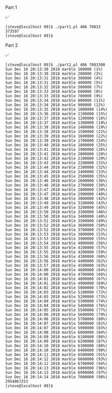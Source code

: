 Part 1

:white_check_mark:

    [steve@localhost 09]$ ./part1.pl 486 70833
    373597
    [steve@localhost 09]$

Part 2

:white_check_mark:

    [steve@localhost 09]$ ./part2.pl 486 7083300
    Sun Dec 16 20:13:30 2018 marble 100000 (1%)
    Sun Dec 16 20:13:30 2018 marble 200000 (2%)
    Sun Dec 16 20:13:31 2018 marble 300000 (4%)
    Sun Dec 16 20:13:31 2018 marble 400000 (5%)
    Sun Dec 16 20:13:32 2018 marble 500000 (7%)
    Sun Dec 16 20:13:33 2018 marble 600000 (8%)
    Sun Dec 16 20:13:33 2018 marble 700000 (9%)
    Sun Dec 16 20:13:34 2018 marble 800000 (11%)
    Sun Dec 16 20:13:34 2018 marble 900000 (12%)
    Sun Dec 16 20:13:35 2018 marble 1000000 (14%)
    Sun Dec 16 20:13:36 2018 marble 1100000 (15%)
    Sun Dec 16 20:13:37 2018 marble 1200000 (16%)
    Sun Dec 16 20:13:37 2018 marble 1300000 (18%)
    Sun Dec 16 20:13:38 2018 marble 1400000 (19%)
    Sun Dec 16 20:13:38 2018 marble 1500000 (21%)
    Sun Dec 16 20:13:39 2018 marble 1600000 (22%)
    Sun Dec 16 20:13:39 2018 marble 1700000 (24%)
    Sun Dec 16 20:13:40 2018 marble 1800000 (25%)
    Sun Dec 16 20:13:41 2018 marble 1900000 (26%)
    Sun Dec 16 20:13:41 2018 marble 2000000 (28%)
    Sun Dec 16 20:13:42 2018 marble 2100000 (29%)
    Sun Dec 16 20:13:43 2018 marble 2200000 (31%)
    Sun Dec 16 20:13:44 2018 marble 2300000 (32%)
    Sun Dec 16 20:13:44 2018 marble 2400000 (33%)
    Sun Dec 16 20:13:45 2018 marble 2500000 (35%)
    Sun Dec 16 20:13:46 2018 marble 2600000 (36%)
    Sun Dec 16 20:13:46 2018 marble 2700000 (38%)
    Sun Dec 16 20:13:47 2018 marble 2800000 (39%)
    Sun Dec 16 20:13:47 2018 marble 2900000 (40%)
    Sun Dec 16 20:13:48 2018 marble 3000000 (42%)
    Sun Dec 16 20:13:49 2018 marble 3100000 (43%)
    Sun Dec 16 20:13:49 2018 marble 3200000 (45%)
    Sun Dec 16 20:13:50 2018 marble 3300000 (46%)
    Sun Dec 16 20:13:50 2018 marble 3400000 (48%)
    Sun Dec 16 20:13:51 2018 marble 3500000 (49%)
    Sun Dec 16 20:13:52 2018 marble 3600000 (50%)
    Sun Dec 16 20:13:52 2018 marble 3700000 (52%)
    Sun Dec 16 20:13:53 2018 marble 3800000 (53%)
    Sun Dec 16 20:13:53 2018 marble 3900000 (55%)
    Sun Dec 16 20:13:54 2018 marble 4000000 (56%)
    Sun Dec 16 20:13:55 2018 marble 4100000 (57%)
    Sun Dec 16 20:13:55 2018 marble 4200000 (59%)
    Sun Dec 16 20:13:56 2018 marble 4300000 (60%)
    Sun Dec 16 20:13:56 2018 marble 4400000 (62%)
    Sun Dec 16 20:13:57 2018 marble 4500000 (63%)
    Sun Dec 16 20:14:00 2018 marble 4600000 (64%)
    Sun Dec 16 20:14:00 2018 marble 4700000 (66%)
    Sun Dec 16 20:14:01 2018 marble 4800000 (67%)
    Sun Dec 16 20:14:01 2018 marble 4900000 (69%)
    Sun Dec 16 20:14:02 2018 marble 5000000 (70%)
    Sun Dec 16 20:14:03 2018 marble 5100000 (72%)
    Sun Dec 16 20:14:03 2018 marble 5200000 (73%)
    Sun Dec 16 20:14:04 2018 marble 5300000 (74%)
    Sun Dec 16 20:14:04 2018 marble 5400000 (76%)
    Sun Dec 16 20:14:05 2018 marble 5500000 (77%)
    Sun Dec 16 20:14:06 2018 marble 5600000 (79%)
    Sun Dec 16 20:14:06 2018 marble 5700000 (80%)
    Sun Dec 16 20:14:07 2018 marble 5800000 (81%)
    Sun Dec 16 20:14:07 2018 marble 5900000 (83%)
    Sun Dec 16 20:14:08 2018 marble 6000000 (84%)
    Sun Dec 16 20:14:09 2018 marble 6100000 (86%)
    Sun Dec 16 20:14:09 2018 marble 6200000 (87%)
    Sun Dec 16 20:14:10 2018 marble 6300000 (88%)
    Sun Dec 16 20:14:10 2018 marble 6400000 (90%)
    Sun Dec 16 20:14:11 2018 marble 6500000 (91%)
    Sun Dec 16 20:14:12 2018 marble 6600000 (93%)
    Sun Dec 16 20:14:12 2018 marble 6700000 (94%)
    Sun Dec 16 20:14:13 2018 marble 6800000 (96%)
    Sun Dec 16 20:14:13 2018 marble 6900000 (97%)
    Sun Dec 16 20:14:14 2018 marble 7000000 (98%)
    2954067253
    [steve@localhost 09]$
    
